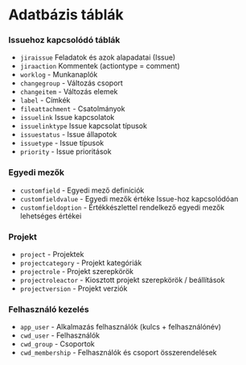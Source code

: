 # Adatbázis táblák

### Issuehoz kapcsolódó táblák
- `jiraissue` Feladatok és azok alapadatai (Issue)
- `jiraaction` Kommentek (actiontype = comment)
- `worklog` - Munkanaplók
- `changegroup` - Változás csoport
- `changeitem` - Változás elemek
- `label` - Címkék
- `fileattachment` - Csatolmányok
- `issuelink` Issue kapcsolatok
- `issuelinktype` Issue kapcsolat típusok
- `issuestatus` - Issue állapotok
- `issuetype` - Issue típusok
- `priority` - Issue prioritások

### Egyedi mezők
- `customfield` - Egyedi mező definíciók
- `customfieldvalue` - Egyedi mezők értéke Issue-hoz kapcsolódóan
- `customfieldoption` - Értékkészlettel rendelkező egyedi mezők lehetséges értékei

### Projekt
- `project` - Projektek
- `projectcategory` - Projekt kategóriák
- `projectrole` - Projekt szerepkörök
- `projectroleactor` - Kiosztott projekt szerepkörök / beállítások
- `projectversion` - Projekt verziók

### Felhasználó kezelés
- `app_user` - Alkalmazás felhasználók (kulcs + felhasználónév)
- `cwd_user` - Felhasználók
- `cwd_group` - Csoportok
- `cwd_membership` - Felhasználók és csoport összerendelések
